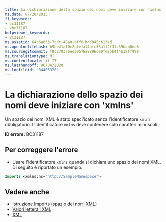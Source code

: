 ```yaml
---
title: La dichiarazione dello spazio dei nomi deve iniziare con 'xmlns'
ms.date: 07/20/2015
f1_keywords:
- bc31187
- vbc31187
helpviewer_keywords:
- BC31187
ms.assetid: 64c6a033-7cdc-48a0-bff0-bdd045cb13ad
ms.openlocfilehash: b9be41af0c2afefa14afc38a1f2f31c39bdb0ea6
ms.sourcegitcommit: f8c270376ed905f6a8896ce0fe25b4f4b38ff498
ms.translationtype: MT
ms.contentlocale: it-IT
ms.lasthandoff: 06/04/2020
ms.locfileid: "84405378"
---
```

# <a name="namespace-declaration-must-start-with-xmlns"></a>La dichiarazione dello spazio dei nomi deve iniziare con 'xmlns'
Un spazio dei nomi XML è stato specificato senza l'identificatore `xmlns` obbligatorio. L'identificatore `xmlns` deve contenere solo caratteri minuscoli.  
  
 **ID errore:** BC31187  
  
## <a name="to-correct-this-error"></a>Per correggere l'errore  
  
- Usare l'identificatore `xmlns` quando si dichiara uno spazio dei nomi XML. Di seguito è riportato un esempio:
  
```vb  
Imports <xmlns:ns="http://SampleNamespace">  
```  
  
## <a name="see-also"></a>Vedere anche

- [Istruzione Imports (spazio dei nomi XML)](../language-reference/statements/imports-statement-xml-namespace.md)
- [Valori letterali XML](../language-reference/xml-literals/index.md)
- [XML](../programming-guide/language-features/xml/index.md)
